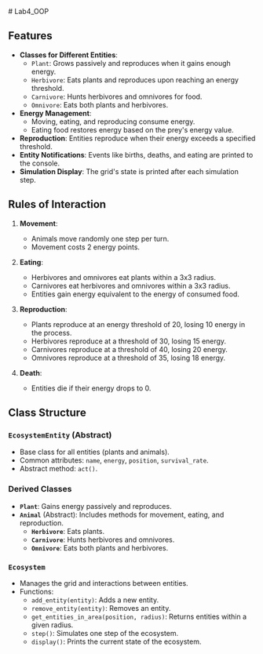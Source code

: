 #   L a b 4 _ O O P 
## Features

- **Classes for Different Entities**:
  - `Plant`: Grows passively and reproduces when it gains enough energy.
  - `Herbivore`: Eats plants and reproduces upon reaching an energy threshold.
  - `Carnivore`: Hunts herbivores and omnivores for food.
  - `Omnivore`: Eats both plants and herbivores.
- **Energy Management**:
  - Moving, eating, and reproducing consume energy.
  - Eating food restores energy based on the prey's energy value.
- **Reproduction**: Entities reproduce when their energy exceeds a specified threshold.
- **Entity Notifications**: Events like births, deaths, and eating are printed to the console.
- **Simulation Display**: The grid's state is printed after each simulation step.

## Rules of Interaction

1. **Movement**:
   - Animals move randomly one step per turn.
   - Movement costs 2 energy points.

2. **Eating**:
   - Herbivores and omnivores eat plants within a 3x3 radius.
   - Carnivores eat herbivores and omnivores within a 3x3 radius.
   - Entities gain energy equivalent to the energy of consumed food.

3. **Reproduction**:
   - Plants reproduce at an energy threshold of 20, losing 10 energy in the process.
   - Herbivores reproduce at a threshold of 30, losing 15 energy.
   - Carnivores reproduce at a threshold of 40, losing 20 energy.
   - Omnivores reproduce at a threshold of 35, losing 18 energy.

4. **Death**:
   - Entities die if their energy drops to 0.

## Class Structure

### `EcosystemEntity` (Abstract)
- Base class for all entities (plants and animals).
- Common attributes: `name`, `energy`, `position`, `survival_rate`.
- Abstract method: `act()`.

### Derived Classes
- **`Plant`**: Gains energy passively and reproduces.
- **`Animal`** (Abstract): Includes methods for movement, eating, and reproduction.
  - **`Herbivore`**: Eats plants.
  - **`Carnivore`**: Hunts herbivores and omnivores.
  - **`Omnivore`**: Eats both plants and herbivores.

### `Ecosystem`
- Manages the grid and interactions between entities.
- Functions:
  - `add_entity(entity)`: Adds a new entity.
  - `remove_entity(entity)`: Removes an entity.
  - `get_entities_in_area(position, radius)`: Returns entities within a given radius.
  - `step()`: Simulates one step of the ecosystem.
  - `display()`: Prints the current state of the ecosystem.

 
